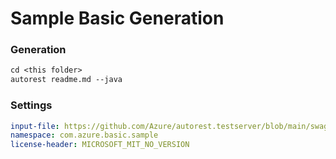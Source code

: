 # Sample Basic Generation

### Generation
```ps
cd <this folder>
autorest readme.md --java
```

### Settings

``` yaml
input-file: https://github.com/Azure/autorest.testserver/blob/main/swagger/head.json
namespace: com.azure.basic.sample
license-header: MICROSOFT_MIT_NO_VERSION
```